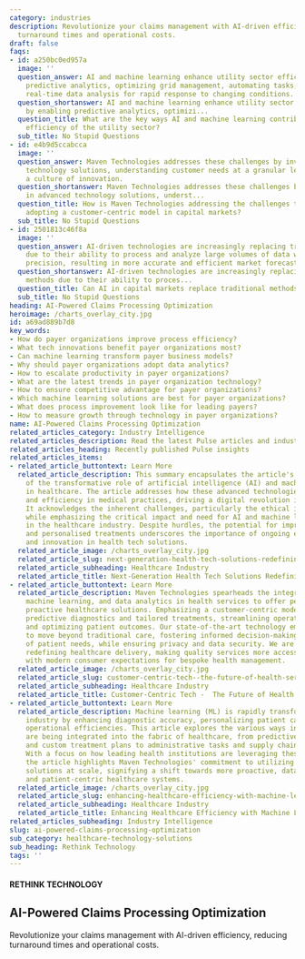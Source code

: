 ```yaml
---
category: industries
description: Revolutionize your claims management with AI-driven efficiency, reducing
  turnaround times and operational costs.
draft: false
faqs:
- id: a250bc0ed957a
  image: ''
  question_answer: AI and machine learning enhance utility sector efficiency by enabling
    predictive analytics, optimizing grid management, automating tasks, and enabling
    real-time data analysis for rapid response to changing conditions.
  question_shortanswer: AI and machine learning enhance utility sector efficiency
    by enabling predictive analytics, optimizi...
  question_title: What are the key ways AI and machine learning contribute to the
    efficiency of the utility sector?
  sub_title: No Stupid Questions
- id: e4b9d5ccabcca
  image: ''
  question_answer: Maven Technologies addresses these challenges by investing in advanced
    technology solutions, understanding customer needs at a granular level, and fostering
    a culture of innovation.
  question_shortanswer: Maven Technologies addresses these challenges by investing
    in advanced technology solutions, underst...
  question_title: How is Maven Technologies addressing the challenges that come with
    adopting a customer-centric model in capital markets?
  sub_title: No Stupid Questions
- id: 2501813c46f8a
  image: ''
  question_answer: AI-driven technologies are increasingly replacing traditional methods
    due to their ability to process and analyze large volumes of data with greater
    precision, resulting in more accurate and efficient market forecasts.
  question_shortanswer: AI-driven technologies are increasingly replacing traditional
    methods due to their ability to proces...
  question_title: Can AI in capital markets replace traditional methods of data analysis?
  sub_title: No Stupid Questions
heading: AI-Powered Claims Processing Optimization
heroimage: /charts_overlay_city.jpg
id: a69ad889b7d8
key_words:
- How do payer organizations improve process efficiency?
- What tech innovations benefit payer organizations most?
- Can machine learning transform payer business models?
- Why should payer organizations adopt data analytics?
- How to escalate productivity in payer organizations?
- What are the latest trends in payer organization technology?
- How to ensure competitive advantage for payer organizations?
- Which machine learning solutions are best for payer organizations?
- What does process improvement look like for leading payers?
- How to measure growth through technology in payer organizations?
name: AI-Powered Claims Processing Optimization
related_articles_category: Industry Intelligence
related_articles_description: Read the latest Pulse articles and industry insights.
related_articles_heading: Recently published Pulse insights
related_articles_items:
- related_article_buttontext: Learn More
  related_article_description: This summary encapsulates the article's exploration
    of the transformative role of artificial intelligence (AI) and machine learning
    in healthcare. The article addresses how these advanced technologies enhance precision
    and efficiency in medical practices, driving a digital revolution in patient care.
    It acknowledges the inherent challenges, particularly the ethical implications,
    while emphasizing the critical impact and need for AI and machine learning integration
    in the healthcare industry. Despite hurdles, the potential for improved diagnostics
    and personalised treatments underscores the importance of ongoing exploration
    and innovation in health tech solutions.
  related_article_image: /charts_overlay_city.jpg
  related_article_slug: next-generation-health-tech-solutions-redefining-practice
  related_article_subheading: Healthcare Industry
  related_article_title: Next-Generation Health Tech Solutions Redefining Practice
- related_article_buttontext: Learn More
  related_article_description: Maven Technologies spearheads the integration of AI,
    machine learning, and data analytics in health services to offer personalized,
    proactive healthcare solutions. Emphasizing a customer-centric model, we facilitate
    predictive diagnostics and tailored treatments, streamlining operational efficiency
    and optimizing patient outcomes. Our state-of-the-art technology empowers providers
    to move beyond traditional care, fostering informed decision-making and anticipation
    of patient needs, while ensuring privacy and data security. We are committed to
    redefining healthcare delivery, making quality services more accessible and aligning
    with modern consumer expectations for bespoke health management.
  related_article_image: /charts_overlay_city.jpg
  related_article_slug: customer-centric-tech--the-future-of-health-services
  related_article_subheading: Healthcare Industry
  related_article_title: Customer-Centric Tech -  The Future of Health Services
- related_article_buttontext: Learn More
  related_article_description: Machine learning (ML) is rapidly transforming the healthcare
    industry by enhancing diagnostic accuracy, personalizing patient care, and improving
    operational efficiencies. This article explores the various ways in which ML algorithms
    are being integrated into the fabric of healthcare, from predictive analytics
    and custom treatment plans to administrative tasks and supply chain management.
    With a focus on how leading health institutions are leveraging these advancements,
    the article highlights Maven Technologies' commitment to utilizing ML for value-driven
    solutions at scale, signifying a shift towards more proactive, data-informed,
    and patient-centric healthcare systems.
  related_article_image: /charts_overlay_city.jpg
  related_article_slug: enhancing-healthcare-efficiency-with-machine-learning
  related_article_subheading: Healthcare Industry
  related_article_title: Enhancing Healthcare Efficiency with Machine Learning
related_articles_subheading: Industry Intelligence
slug: ai-powered-claims-processing-optimization
sub_category: healthcare-technology-solutions
sub_heading: Rethink Technology
tags: ''
---
```


#### RETHINK TECHNOLOGY
## AI-Powered Claims Processing Optimization
Revolutionize your claims management with AI-driven efficiency, reducing turnaround times and operational costs.